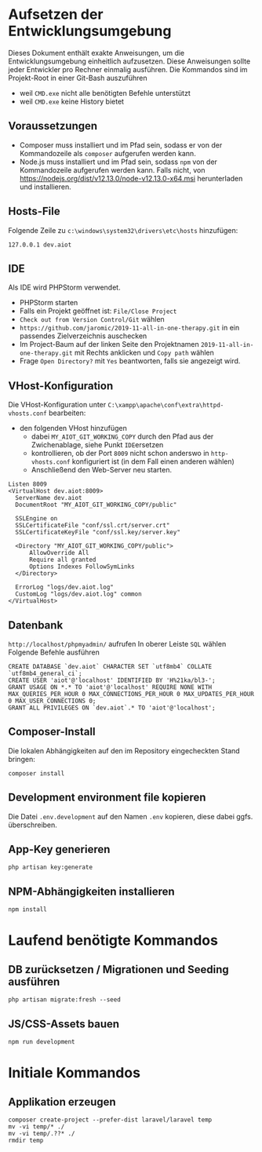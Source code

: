 # Aufsetzen der Entwicklungsumgebung

Dieses Dokument enthält exakte Anweisungen, um die Entwicklungsumgebung einheitlich aufzusetzen. Diese Anweisungen sollte jeder Entwickler pro Rechner einmalig ausführen. Die Kommandos sind im Projekt-Root in einer Git-Bash auszuführen
 * weil `CMD.exe` nicht alle benötigten Befehle unterstützt
 * weil `CMD.exe` keine History bietet

## Voraussetzungen

* Composer muss installiert und im Pfad sein, sodass er von der Kommandozeile als `composer` aufgerufen werden kann.
* Node.js muss installiert und im Pfad sein, sodass `npm` von der Kommandozeile aufgerufen werden kann. Falls nicht, von https://nodejs.org/dist/v12.13.0/node-v12.13.0-x64.msi  herunterladen und installieren.

## Hosts-File

Folgende Zeile zu `c:\windows\system32\drivers\etc\hosts` hinzufügen:

```
127.0.0.1 dev.aiot
```

## IDE

Als IDE wird PHPStorm verwendet.

* PHPStorm starten
* Falls ein Projekt geöffnet ist: `File/Close Project`
* `Check out from Version Control/Git` wählen
* `https://github.com/jaromic/2019-11-all-in-one-therapy.git` in ein passendes Zielverzeichnis auschecken
* Im Project-Baum auf der linken Seite den Projektnamen `2019-11-all-in-one-therapy.git` mit Rechts anklicken und `Copy path` wählen
* Frage `Open Directory?` mit `Yes` beantworten, falls sie angezeigt wird.

## VHost-Konfiguration
Die VHost-Konfiguration unter `C:\xampp\apache\conf\extra\httpd-vhosts.conf` bearbeiten:
* den folgenden VHost hinzufügen
    * dabei `MY_AIOT_GIT_WORKING_COPY` durch den Pfad aus der Zwichenablage, siehe Punkt `IDE`ersetzen
    * kontrollieren, ob der Port `8009` nicht schon anderswo in `http-vhosts.conf` konfiguriert ist (in dem Fall einen anderen wählen)
    * Anschließend den Web-Server neu starten.

```apacheconfig
Listen 8009
<VirtualHost dev.aiot:8009>
  ServerName dev.aiot
  DocumentRoot "MY_AIOT_GIT_WORKING_COPY/public"

  SSLEngine on
  SSLCertificateFile "conf/ssl.crt/server.crt"
  SSLCertificateKeyFile "conf/ssl.key/server.key"

  <Directory "MY_AIOT_GIT_WORKING_COPY/public">
      AllowOverride All
      Require all granted
      Options Indexes FollowSymLinks
  </Directory>

  ErrorLog "logs/dev.aiot.log"
  CustomLog "logs/dev.aiot.log" common
</VirtualHost>
```

## Datenbank

`http://localhost/phpmyadmin/` aufrufen
In oberer Leiste `SQL` wählen
Folgende Befehle ausführen

```mysql
CREATE DATABASE `dev.aiot` CHARACTER SET `utf8mb4` COLLATE `utf8mb4_general_ci`;
CREATE USER 'aiot'@'localhost' IDENTIFIED BY 'H%21ka/bl3-';
GRANT USAGE ON *.* TO 'aiot'@'localhost' REQUIRE NONE WITH MAX_QUERIES_PER_HOUR 0 MAX_CONNECTIONS_PER_HOUR 0 MAX_UPDATES_PER_HOUR 0 MAX_USER_CONNECTIONS 0;
GRANT ALL PRIVILEGES ON `dev.aiot`.* TO 'aiot'@'localhost'; 
```

## Composer-Install

Die lokalen Abhängigkeiten auf den im Repository eingecheckten Stand bringen:

```
composer install
```

## Development environment file kopieren

Die Datei `.env.development` auf den Namen `.env` kopieren, diese dabei ggfs. überschreiben.

## App-Key generieren

```
php artisan key:generate
```

## NPM-Abhängigkeiten installieren

```
npm install
```

# Laufend benötigte Kommandos

## DB zurücksetzen / Migrationen und Seeding ausführen

```
php artisan migrate:fresh --seed
```

## JS/CSS-Assets bauen

```
npm run development
```

# Initiale Kommandos

## Applikation erzeugen

```
composer create-project --prefer-dist laravel/laravel temp
mv -vi temp/* ./
mv -vi temp/.??* ./
rmdir temp
```
